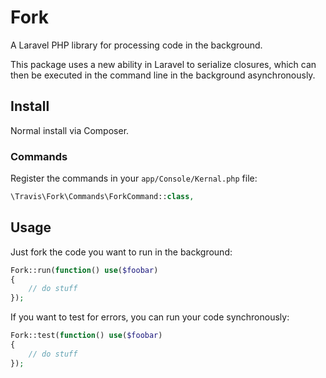 # Fork

A Laravel PHP library for processing code in the background.

This package uses a new ability in Laravel to serialize closures, which can then be executed in the command line in the background asynchronously.

## Install

Normal install via Composer.

### Commands

Register the commands in your ``app/Console/Kernal.php`` file:

```php
\Travis\Fork\Commands\ForkCommand::class,
```

## Usage

Just fork the code you want to run in the background:

```php
Fork::run(function() use($foobar)
{
    // do stuff
});
```

If you want to test for errors, you can run your code synchronously:

```php
Fork::test(function() use($foobar)
{
    // do stuff
});
```
